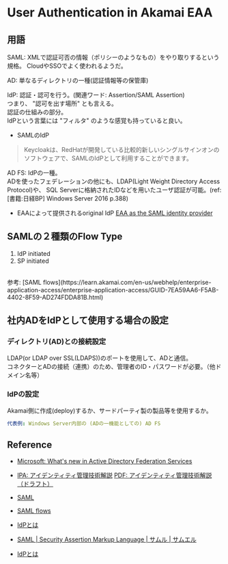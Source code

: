 # User Authentication in Akamai EAA

## 用語
SAML:
XMLで認証可否の情報（ポリシーのようなもの）をやり取りするという規格。
CloudやSSOでよく使われるようだ。

AD:
単なるディレクトリの一種(認証情報等の保管庫)


IdP:
認証・認可を行う。(関連ワード: Assertion/SAML Assertion)<br>
つまり、 "認可を出す場所" とも言える。<br>
認証の仕組みの部分。<br>
IdPという言葉には "フィルタ" のような感覚も持っていると良い。

* SAMLのIdP
> Keycloakは、RedHatが開発している比較的新しいシングルサインオンのソフトウェアで、SAMLのIdPとして利用することができます。

AD FS:
IdPの一種。<br>
ADを使ったフェデレーションの他にも、LDAP(Light Weight Directory Access Protocol)や、
SQL Serverに格納されたIDなどを用いたユーザ認証が可能。(ref: [書籍:日経BP] Windows Server 2016 p.388)

* EAAによって提供されるoriginal IdP
[EAA as the SAML identity provider](https://learn.akamai.com/en-us/webhelp/enterprise-application-access/enterprise-application-access/GUID-58AB8814-8877-40BD-A967-5E57019FC27B.html)



## SAMLの２種類のFlow Type
1. IdP initiated
1. SP initiated
<br>
参考: [SAML flows](https://learn.akamai.com/en-us/webhelp/enterprise-application-access/enterprise-application-access/GUID-7EA59AA6-F5AB-4402-8F59-AD274FDDA81B.html)

## 社内ADをIdPとして使用する場合の設定
### ディレクトリ(AD)との接続設定
LDAP(or LDAP over SSL(LDAPS))のポートを使用して、ADと通信。<br>
コネクターとADの接続（連携）のため、管理者のID・パスワードが必要。（他ドメイン名等）

### IdPの設定
Akamai側に作成(deploy)するか、サードパーティ製の製品等を使用するか。
```yaml
代表例: Windows Server内部の (ADの一機能としての) AD FS
```

## Reference
* [Microsoft: What's new in Active Directory Federation Services](https://docs.microsoft.com/en-us/windows-server/identity/ad-fs/overview/whats-new-active-directory-federation-services-windows-server)
* [IPA: アイデンティティ管理技術解説](https://www.ipa.go.jp/security/idm/index.html)
[PDF: アイデンティティ管理技術解説（ドラフト）](https://www.ipa.go.jp/files/000014270.pdf)

* [SAML](https://learn.akamai.com/en-us/webhelp/enterprise-application-access/enterprise-application-access/GUID-E461CC1B-1E7F-4C0C-ABDE-522713BF4F57.html)
* [SAML flows](https://learn.akamai.com/en-us/webhelp/enterprise-application-access/enterprise-application-access/GUID-7EA59AA6-F5AB-4402-8F59-AD274FDDA81B.html)


* [IdPとは](https://support.trustlogin.com/hc/ja/articles/231828068-IdP-Identity-Provider-%E3%82%A2%E3%82%A4%E3%83%87%E3%82%A3%E3%83%BC%E3%83%94%E3%83%BC)
* [SAML | Security Assertion Markup Language | サムル | サムエル](https://support.trustlogin.com/hc/ja/articles/231915988-SAML-Security-Assertion-Markup-Language-%E3%82%B5%E3%83%A0%E3%83%AB-%E3%82%B5%E3%83%A0%E3%82%A8%E3%83%AB)
* [IdPとは](https://www.designet.co.jp/faq/term/?id=SWRQ)



